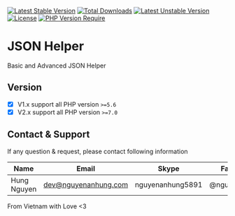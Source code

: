 [![Latest Stable Version](http://poser.pugx.org/nguyenanhung/json-helper/v)](https://packagist.org/packages/nguyenanhung/json-helper) [![Total Downloads](http://poser.pugx.org/nguyenanhung/json-helper/downloads)](https://packagist.org/packages/nguyenanhung/json-helper) [![Latest Unstable Version](http://poser.pugx.org/nguyenanhung/json-helper/v/unstable)](https://packagist.org/packages/nguyenanhung/json-helper) [![License](http://poser.pugx.org/nguyenanhung/json-helper/license)](https://packagist.org/packages/nguyenanhung/json-helper) [![PHP Version Require](http://poser.pugx.org/nguyenanhung/json-helper/require/php)](https://packagist.org/packages/nguyenanhung/json-helper)

# JSON Helper

Basic and Advanced JSON Helper

## Version

- [x] V1.x support all PHP version `>=5.6`
- [x] V2.x support all PHP version `>=7.0`

## Contact & Support

If any question & request, please contact following information

| Name        | Email                | Skype            | Facebook      |
| ----------- | -------------------- | ---------------- | ------------- |
| Hung Nguyen | dev@nguyenanhung.com | nguyenanhung5891 | @nguyenanhung |

From Vietnam with Love <3
